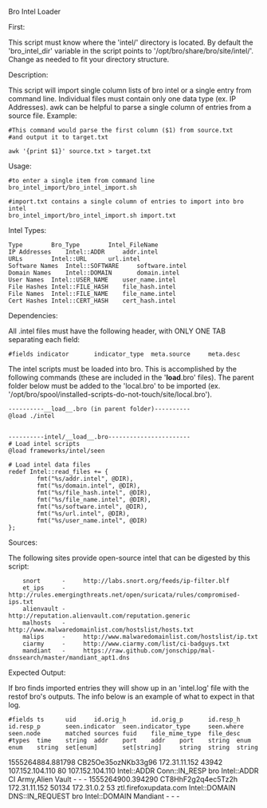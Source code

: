 Bro Intel Loader

First:

This script must know where the 'intel/' directory is located. By default the 'bro_intel_dir' variable in the script points to '/opt/bro/share/bro/site/intel/'. Change as needed to fit your directory structure. 

Description: 

This script will import single column lists of bro intel or a single entry from command line. Individual files must contain only one data type (ex. IP Addresses). awk can be helpful to parse a single column of entries from a source file. Example:
	
	#This command would parse the first column ($1) from source.txt
	#and output it to target.txt

	awk '{print $1}' source.txt > target.txt

Usage:

	#to enter a single item from command line
	bro_intel_import/bro_intel_import.sh

	#import.txt contains a single column of entries to import into bro intel
	bro_intel_import/bro_intel_import.sh import.txt

Intel Types:

	Type		Bro_Type		Intel_FileName
	IP Addresses	Intel::ADDR		addr.intel
	URLs		Intel::URL		url.intel
	Software Names	Intel::SOFTWARE		software.intel
	Domain Names	Intel::DOMAIN		domain.intel
	User Names	Intel::USER_NAME	user_name.intel
	File Hashes	Intel::FILE_HASH	file_hash.intel
	File Names	Intel::FILE_NAME	file_name.intel
	Cert Hashes	Intel::CERT_HASH	cert_hash.intel

Dependencies:

All .intel files must have the following header, with ONLY ONE TAB separating each field:

	#fields indicator       indicator_type  meta.source     meta.desc

The intel scripts must be loaded into bro. This is accomplished by the following commands (these are included in the '__load__.bro' files). The parent folder below must be added to the 'local.bro' to be imported (ex. '/opt/bro/spool/installed-scripts-do-not-touch/site/local.bro').
	
	----------__load__.bro (in parent folder)----------
	@load ./intel


	----------intel/__load__.bro-----------------------
	# Load intel scripts
	@load frameworks/intel/seen

	# Load intel data files
	redef Intel::read_files += {
        	fmt("%s/addr.intel", @DIR),
        	fmt("%s/domain.intel", @DIR),
        	fmt("%s/file_hash.intel", @DIR),
        	fmt("%s/file_name.intel", @DIR),
        	fmt("%s/software.intel", @DIR),
        	fmt("%s/url.intel", @DIR),
        	fmt("%s/user_name.intel", @DIR)
	};

Sources:

The following sites provide open-source intel that can be digested by this script:

        snort      -     http://labs.snort.org/feeds/ip-filter.blf
        et_ips     -     http://rules.emergingthreats.net/open/suricata/rules/compromised-ips.txt
        alienvault -     http://reputation.alienvault.com/reputation.generic
        malhosts   -     http://www.malwaredomainlist.com/hostslist/hosts.txt
        malips     -     http://www.malwaredomainlist.com/hostslist/ip.txt
        ciarmy     -     http://www.ciarmy.com/list/ci-badguys.txt
        mandiant   -     https://raw.github.com/jonschipp/mal-dnssearch/master/mandiant_apt1.dns

Expected Output:

If bro finds imported entries they will show up in an 'intel.log' file with the restof bro's outputs. The info below is an example of what to expect in that log.

	#fields ts      uid     id.orig_h       id.orig_p       id.resp_h       id.resp_p       seen.indicator  seen.indicator_type     seen.where      seen.node       matched sources fuid    file_mime_type  file_desc
	#types  time    string  addr    port    addr    port    string  enum    enum    string  set[enum]       set[string]     string  string  string
1555264884.881798       CB25Oe35ozNKb33g96      172.31.11.152   43942   107.152.104.110 80      107.152.104.110 Intel::ADDR     Conn::IN_RESP   bro     Intel::ADDR     CI Army,Alien Vault     -       -       -
1555264900.394290       CT8HhF2g2q4ec5Tz2h      172.31.11.152   50134   172.31.0.2      53      ztl.firefoxupdata.com   Intel::DOMAIN   DNS::IN_REQUEST bro     Intel::DOMAIN   Mandiant        -       -       -

